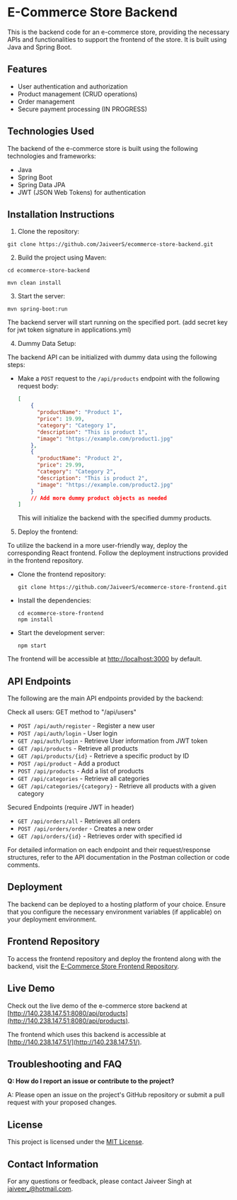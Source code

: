 # E-Commerce Store Backend

This is the backend code for an e-commerce store, providing the necessary APIs and functionalities to support the
frontend of the store. It is built using Java and Spring Boot.

## Features

- User authentication and authorization
- Product management (CRUD operations)
- Order management
- Secure payment processing (IN PROGRESS)

## Technologies Used

The backend of the e-commerce store is built using the following technologies and frameworks:

- Java
- Spring Boot
- Spring Data JPA
- JWT (JSON Web Tokens) for authentication

## Installation Instructions

1. Clone the repository:

`git clone https://github.com/JaiveerS/ecommerce-store-backend.git`

2. Build the project using Maven:

`cd ecommerce-store-backend`

`mvn clean install`

3. Start the server:

`mvn spring-boot:run`

The backend server will start running on the specified port.
(add secret key for jwt token signature in applications.yml)

4. Dummy Data Setup:

The backend API can be initialized with dummy data using the following steps:

- Make a `POST` request to the `/api/products` endpoint with the following request body:
  ```json
  [
      {
        "productName": "Product 1",
        "price": 19.99,
        "category": "Category 1",
        "description": "This is product 1",
        "image": "https://example.com/product1.jpg"
      },
      {
        "productName": "Product 2",
        "price": 29.99,
        "category": "Category 2",
        "description": "This is product 2",
        "image": "https://example.com/product2.jpg"
      }
      // Add more dummy product objects as needed
  ]
  ```
  This will initialize the backend with the specified dummy products.

5. Deploy the frontend:

To utilize the backend in a more user-friendly way, deploy the corresponding React frontend. Follow the deployment
instructions provided in the frontend repository.

- Clone the frontend repository:

  ```
  git clone https://github.com/JaiveerS/ecommerce-store-frontend.git
  ```

- Install the dependencies:

  ```
  cd ecommerce-store-frontend
  npm install
  ```

- Start the development server:

  ```
  npm start
  ```

The frontend will be accessible at [http://localhost:3000](http://localhost:3000) by default.

## API Endpoints

The following are the main API endpoints provided by the backend:

Check all users: GET method to "/api/users"

- `POST /api/auth/register` - Register a new user
- `POST /api/auth/login` - User login
- `GET /api/auth/login` - Retrieve User information from JWT token
- `GET /api/products` - Retrieve all products
- `GET /api/products/{id}` - Retrieve a specific product by ID
- `POST /api/product` - Add a product
- `POST /api/products` - Add a list of products
- `GET /api/categories` - Retrieve all categories
- `GET /api/categories/{category}` - Retrieve all products with a given category

Secured Endpoints (require JWT in header)

- `GET /api/orders/all` - Retrieves all orders
- `POST /api/orders/order` - Creates a new order
- `GET /api/orders/{id}` - Retrieves order with specified id

For detailed information on each endpoint and their request/response structures, refer to the API documentation in the
Postman collection or code comments.

## Deployment

The backend can be deployed to a hosting platform of your choice. Ensure that you configure the necessary environment
variables (if applicable) on your deployment environment.

## Frontend Repository

To access the frontend repository and deploy the frontend along with the backend, visit
the [E-Commerce Store Frontend Repository](https://github.com/JaiveerS/ecommerce-store-frontend).

## Live Demo

Check out the live demo of the e-commerce store backend
at [http://140.238.147.51:8080/api/products](http://140.238.147.51:8080/api/products).

The frontend which uses this backend is accessible at [http://140.238.147.51/](http://140.238.147.51/).

## Troubleshooting and FAQ

**Q: How do I report an issue or contribute to the project?**

A: Please open an issue on the project's GitHub repository or submit a pull request with your proposed changes.

## License

This project is licensed under the [MIT License](LICENSE).

## Contact Information

For any questions or feedback, please contact Jaiveer Singh at jaiveer_@hotmail.com.
